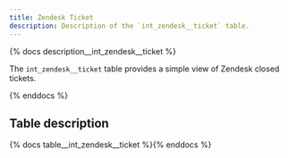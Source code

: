 ```yaml
---
title: Zendesk Ticket
description: Description of the `int_zendesk__ticket` table.
---
```


{% docs description__int_zendesk__ticket %}

The `int_zendesk__ticket` table provides a simple view of Zendesk closed tickets.

{% enddocs %}

## Table description

{% docs table__int_zendesk__ticket %}{% enddocs %}
